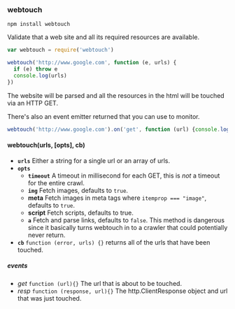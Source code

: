 ### webtouch

`npm install webtouch`

Validate that a web site and all its required resources are available.

```javascript
var webtouch = require('webtouch')

webtouch('http://www.google.com', function (e, urls) {
  if (e) throw e
  console.log(urls)
})
```

The website will be parsed and all the resources in the html will be touched via an HTTP GET.

There's also an event emitter returned that you can use to monitor.

```javascript
webtouch('http://www.google.com').on('get', function (url) {console.log("fetching", url)})
```

#### webtouch(urls, [opts], cb)

* **`urls`** Either a string for a single url or an array of urls.
* **`opts`**
  * **`timeout`** A timeout in millisecond for each GET, this is *not* a timeout for the entire crawl.
  * **`img`** Fetch images, defaults to `true`.
  * **meta** Fetch images in meta tags where `itemprop === "image"`, defaults to `true`.
  * **script** Fetch scripts, defaults to true.
  * **`a`** Fetch and parse links, defaults to `false`. This method is dangerous since it basically turns webtouch in to a crawler that could potentially never return.
* **`cb`** `function (error, urls) {}` returns all of the urls that have been touched.

##### events

* *get* `function (url){}` The url that is about to be touched.
* *resp* `function (response, url){}` The http.ClientResponse object and url that was just touched.
